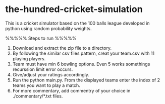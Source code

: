 # the-hundred-cricket-simulation
This is a cricket simulator based on the 100 balls league developed in python using random probability weights.

%%%%% Steps to run %%%%%
1. Download and extract the zip file to a directory.
2. By following the similar csv files pattern, creat your team.csv with 11 playing players.
3. Team must have min 6 bowling options. Even 5 works somethings recurssion limit error occurs.
4. Give/adjust your ratings accordingly.
5. Run the python main.py. From the displayed teams enter the index of 2 teams you want to play a match.
6. For more commentary, add commentry of your choice in ./commentary/*.txt files.
